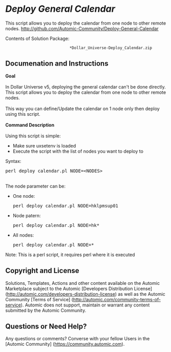 *Deploy General Calendar*
=============


This script allows you to deploy the calendar from one node to other remote nodes.
http://github.com/Automic-Community/Deploy-General-Calendar

<!-- List of attached files -->
Contents of Solution Package:

						
								*Dollar_Universe-Deploy_Calendar.zip
								
						


Documenation and Instructions
---

<p><span><strong class="bbc">Goal</strong></span><br /><br />In Dollar Universe v5, deploying the general calendar can't be done directly. This script allows you to deploy the calendar from one node to other remote nodes.<br /><br />This way you can define/Update the calendar on 1 node only then deploy using this script.<br /><br /><span><strong class="bbc">Command Description</strong></span><br /><br />Using this script is simple:</p>
<ul class="bbc">
<li>Make sure uxsetenv is loaded</li>
<li>Execute the script with the list of nodes you want to deploy to</li>
</ul>
<p>Syntax: </p>
<pre class="prettyprint lang-auto linenums:0 prettyprinted"><span class="pln">perl deploy_calendar</span><span class="pun">.</span><span class="pln">pl NODE</span><span class="pun">=&lt;</span><span class="pln">NODES</span><span class="pun">&gt;</span></pre>
<p><br />The node parameter can be:</p>
<ul class="bbc">
<li>One node:
<pre class="prettyprint lang-auto linenums:0 prettyprinted"><span class="pln">perl deploy_calendar</span><span class="pun">.</span><span class="pln">pl NODE</span><span class="pun">=</span><span class="pln">hklpmsup01</span></pre>
</li>
<li>Node patern:
<pre class="prettyprint lang-auto linenums:0 prettyprinted"><span class="pln">perl deploy_calendar</span><span class="pun">.</span><span class="pln">pl NODE</span><span class="pun">=</span><span class="pln">hk</span><span class="pun">*</span></pre>
</li>
<li>All nodes:
<pre class="prettyprint lang-auto linenums:0 prettyprinted"><span class="pln">perl deploy_calendar</span><span class="pun">.</span><span class="pln">pl NODE</span><span class="pun">=*</span></pre>
</li>
</ul>
<p>Note: This is a perl script, it requires perl where it is executed</p>

Copyright and License
---

Solutions, Templates, Actions and other content available on the Automic Marketplace subject to the Automic [Developers Distribution License] (http://automic.com/developers-distribution-license) as well as the Automic Community [Terms of Service] (http://automic.com/community-terms-of-service).
Automic does not support, maintain or warrant any content submitted by the Automic Community.



Questions or Need Help? 
---
Any questions or comments? Converse with your fellow Users in the [Automic Community] (https://community.automic.com).